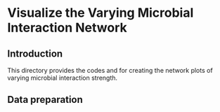 # Visualize the Varying Microbial Interaction Network
## Introduction
This directory provides the codes and for creating the network plots of varying microbial interaction strength.

## Data preparation
